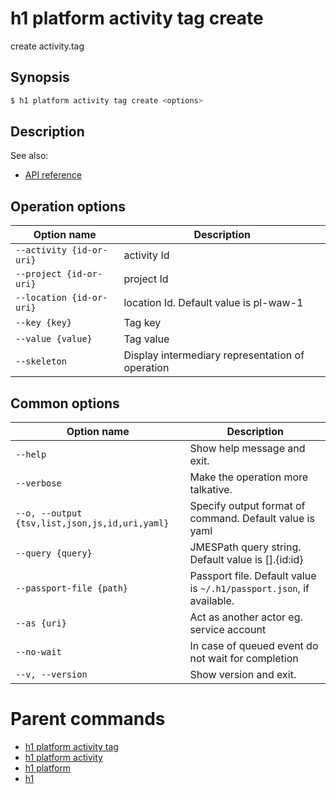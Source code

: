 
# h1 platform activity tag create

create activity.tag

## Synopsis

```bash
$ h1 platform activity tag create <options>
```

## Description

See also:

* [API reference](https://api.hyperone.com/v2/docs#operation/v1:platform:activity.tag:create)

## Operation options

| Option name                  | Description                                      |
| ---------------------------- | ------------------------------------------------ |
| ```--activity {id-or-uri}``` | activity Id                                      |
| ```--project {id-or-uri}```  | project Id                                       |
| ```--location {id-or-uri}``` | location Id. Default value is pl-waw-1           |
| ```--key {key}```            | Tag key                                          |
| ```--value {value}```        | Tag value                                        |
| ```--skeleton```             | Display intermediary representation of operation |

## Common options

| Option name                                        | Description                                                              |
| -------------------------------------------------- | ------------------------------------------------------------------------ |
| ```--help```                                       | Show help message and exit.                                              |
| ```--verbose```                                    | Make the operation more talkative.                                       |
| ```--o, --output {tsv,list,json,js,id,uri,yaml}``` | Specify output format of command. Default value is yaml                  |
| ```--query {query}```                              | JMESPath query string. Default value is [].\{id:id\}                     |
| ```--passport-file {path}```                       | Passport file. Default value is ```~/.h1/passport.json```, if available. |
| ```--as {uri}```                                   | Act as another actor eg. service account                                 |
| ```--no-wait```                                    | In case of queued event do not wait for completion                       |
| ```--v, --version```                               | Show version and exit.                                                   |

# Parent commands

* [h1 platform activity tag](./../README.md)
* [h1 platform activity](./../../README.md)
* [h1 platform](./../../../README.md)
* [h1](./../../../../README.md)
